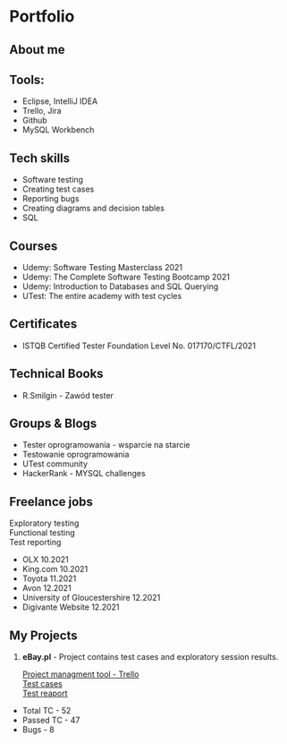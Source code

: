 # Portfolio

## About me

## Tools:

* Eclipse, IntelliJ IDEA
* Trello, Jira
* Github
* MySQL Workbench

## Tech skills

* Software testing
* Creating test cases
* Reporting bugs
* Creating diagrams and decision tables
* SQL

## Courses 

* Udemy: Software Testing Masterclass 2021
* Udemy: The Complete Software Testing Bootcamp 2021
* Udemy: Introduction to Databases and SQL Querying
* UTest: The entire academy with test cycles

## Certificates

* ISTQB Certified Tester Foundation Level No. 017170/CTFL/2021

## Technical Books

* R.Smilgin - Zawód tester

## Groups & Blogs

* Tester oprogramowania - wsparcie na starcie
* Testowanie oprogramowania
* UTest community
* HackerRank - MYSQL challenges

## Freelance jobs

  Exploratory testing  
  Functional testing  
  Test reporting  

* OLX 10.2021
* King.com 10.2021
* Toyota 11.2021
* Avon 12.2021
* University of Gloucestershire 12.2021
* Digivante Website 12.2021

## My Projects

1. **eBay.pl** - Project contains test cases and exploratory session results.

   [Project managment tool - Trello](https://trello.com/b/AJMnaL61/ebaypl)  
   [Test cases](https://docs.google.com/spreadsheets/d/1mouaoO4Jh4k6fMDq0g04VXsEPkaRp8Vv5vdfyMweUqc/edit?usp=sharing)  
   [Test reaport](https://docs.google.com/document/d/1KoO6kzOZF0YY0_obgzMgfSshqdDt7b7iogSI7sZEPa8/edit)  
 
 - Total TC - 52
 - Passed TC - 47
 - Bugs - 8




